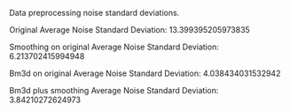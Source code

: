 Data preprocessing noise standard deviations.

Original Average Noise Standard Deviation: 13.399395205973835

Smoothing on original Average Noise Standard Deviation: 6.213702415994948

Bm3d on original Average Noise Standard Deviation: 4.038434031532942

Bm3d plus smoothing Average Noise Standard Deviation: 3.84210272624973
